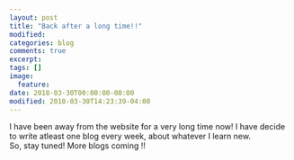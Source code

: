 ```yaml
---
layout: post
title: "Back after a long time!!"
modified:
categories: blog
comments: true
excerpt:
tags: []
image:
  feature:
date: 2018-03-30T00:00:00-00:00
modified: 2018-03-30T14:23:39-04:00
---
```


I have been away from the website for a very long time now! I have decide to write atleast one blog every week, about whatever I learn new.<br>
So, stay tuned! More blogs coming !!

 
